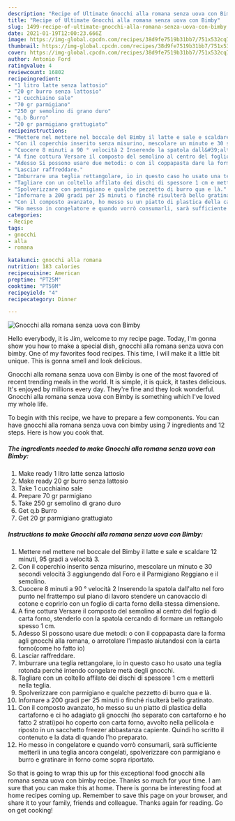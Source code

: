 ```yaml
---
description: "Recipe of Ultimate Gnocchi alla romana senza uova con Bimby"
title: "Recipe of Ultimate Gnocchi alla romana senza uova con Bimby"
slug: 1499-recipe-of-ultimate-gnocchi-alla-romana-senza-uova-con-bimby
date: 2021-01-19T12:00:23.666Z
image: https://img-global.cpcdn.com/recipes/38d9fe7519b31bb7/751x532cq70/gnocchi-alla-romana-senza-uova-con-bimby-recipe-main-photo.jpg
thumbnail: https://img-global.cpcdn.com/recipes/38d9fe7519b31bb7/751x532cq70/gnocchi-alla-romana-senza-uova-con-bimby-recipe-main-photo.jpg
cover: https://img-global.cpcdn.com/recipes/38d9fe7519b31bb7/751x532cq70/gnocchi-alla-romana-senza-uova-con-bimby-recipe-main-photo.jpg
author: Antonio Ford
ratingvalue: 4
reviewcount: 16802
recipeingredient:
- "1 litro latte senza lattosio"
- "20 gr burro senza lattosio"
- "1 cucchiaino sale"
- "70 gr parmigiano"
- "250 gr semolino di grano duro"
- "q.b Burro"
- "20 gr parmigiano grattugiato"
recipeinstructions:
- "Mettere nel mettere nel boccale del Bimby il latte e sale e scaldare 12 minuti, 95 gradi a velocità 3."
- "Con il coperchio inserito senza misurino, mescolare un minuto e 30 secondi velocità 3 aggiungendo dal Foro e il Parmigiano Reggiano e il semolino."
- "Cuocere 8 minuti a 90 ° velocità 2 Inserendo la spatola dall&#39;alto nel foro punto nel frattempo sul piano di lavoro stendere un canovaccio di cotone e coprirlo con un foglio di carta forno della stessa dimensione."
- "A fine cottura Versare il composto del semolino al centro del foglio di carta forno, stenderlo con la spatola cercando di formare un rettangolo spesso 1 cm."
- "Adesso Si possono usare due metodi: o con il coppapasta dare la forma agli gnocchi alla romana, o arrotolare l&#39;impasto aiutandosi con la carta forno(come ho fatto io)"
- "Lasciar raffreddare."
- "Imburrare una teglia rettangolare, io in questo caso ho usato una teglia rotonda perché intendo congelare metà degli gnocchi."
- "Tagliare con un coltello affilato dei dischi di spessore 1 cm e metterli nella teglia."
- "Spolverizzare con parmigiano e qualche pezzetto di burro qua e là."
- "Infornare a 200 gradi per 25 minuti o finché risulterà bello gratinato."
- "Con il composto avanzato, ho messo su un piatto di plastica della cartaforno e ci ho adagiato gli gnocchi (ho separato con cartaforno e ho fatto 2 strati)poi ho coperto con carta forno, avvolto nella pellicola e riposto in un sacchetto freezer abbastanza capiente. Quindi ho scritto il contenuto e la data di quando l&#39;ho preparato."
- "Ho messo in congelatore e quando vorrò consumarli, sarà sufficiente metterli in una teglia ancora congelati, spolverizzare con parmigiano e burro e gratinare in forno come sopra riportato."
categories:
- Recipe
tags:
- gnocchi
- alla
- romana

katakunci: gnocchi alla romana 
nutrition: 183 calories
recipecuisine: American
preptime: "PT25M"
cooktime: "PT59M"
recipeyield: "4"
recipecategory: Dinner

---
```



![Gnocchi alla romana senza uova con Bimby](https://img-global.cpcdn.com/recipes/38d9fe7519b31bb7/751x532cq70/gnocchi-alla-romana-senza-uova-con-bimby-recipe-main-photo.jpg)

Hello everybody, it is Jim, welcome to my recipe page. Today, I'm gonna show you how to make a special dish, gnocchi alla romana senza uova con bimby. One of my favorites food recipes. This time, I will make it a little bit unique. This is gonna smell and look delicious.



Gnocchi alla romana senza uova con Bimby is one of the most favored of recent trending meals in the world. It is simple, it is quick, it tastes delicious. It's enjoyed by millions every day. They're fine and they look wonderful. Gnocchi alla romana senza uova con Bimby is something which I've loved my whole life.


To begin with this recipe, we have to prepare a few components. You can have gnocchi alla romana senza uova con bimby using 7 ingredients and 12 steps. Here is how you cook that.

<!--inarticleads1-->

##### The ingredients needed to make Gnocchi alla romana senza uova con Bimby:

1. Make ready 1 litro latte senza lattosio
1. Make ready 20 gr burro senza lattosio
1. Take 1 cucchiaino sale
1. Prepare 70 gr parmigiano
1. Take 250 gr semolino di grano duro
1. Get q.b Burro
1. Get 20 gr parmigiano grattugiato




<!--inarticleads2-->

##### Instructions to make Gnocchi alla romana senza uova con Bimby:

1. Mettere nel mettere nel boccale del Bimby il latte e sale e scaldare 12 minuti, 95 gradi a velocità 3.
1. Con il coperchio inserito senza misurino, mescolare un minuto e 30 secondi velocità 3 aggiungendo dal Foro e il Parmigiano Reggiano e il semolino.
1. Cuocere 8 minuti a 90 ° velocità 2 Inserendo la spatola dall&#39;alto nel foro punto nel frattempo sul piano di lavoro stendere un canovaccio di cotone e coprirlo con un foglio di carta forno della stessa dimensione.
1. A fine cottura Versare il composto del semolino al centro del foglio di carta forno, stenderlo con la spatola cercando di formare un rettangolo spesso 1 cm.
1. Adesso Si possono usare due metodi: o con il coppapasta dare la forma agli gnocchi alla romana, o arrotolare l&#39;impasto aiutandosi con la carta forno(come ho fatto io)
1. Lasciar raffreddare.
1. Imburrare una teglia rettangolare, io in questo caso ho usato una teglia rotonda perché intendo congelare metà degli gnocchi.
1. Tagliare con un coltello affilato dei dischi di spessore 1 cm e metterli nella teglia.
1. Spolverizzare con parmigiano e qualche pezzetto di burro qua e là.
1. Infornare a 200 gradi per 25 minuti o finché risulterà bello gratinato.
1. Con il composto avanzato, ho messo su un piatto di plastica della cartaforno e ci ho adagiato gli gnocchi (ho separato con cartaforno e ho fatto 2 strati)poi ho coperto con carta forno, avvolto nella pellicola e riposto in un sacchetto freezer abbastanza capiente. Quindi ho scritto il contenuto e la data di quando l&#39;ho preparato.
1. Ho messo in congelatore e quando vorrò consumarli, sarà sufficiente metterli in una teglia ancora congelati, spolverizzare con parmigiano e burro e gratinare in forno come sopra riportato.




So that is going to wrap this up for this exceptional food gnocchi alla romana senza uova con bimby recipe. Thanks so much for your time. I am sure that you can make this at home. There is gonna be interesting food at home recipes coming up. Remember to save this page on your browser, and share it to your family, friends and colleague. Thanks again for reading. Go on get cooking!
